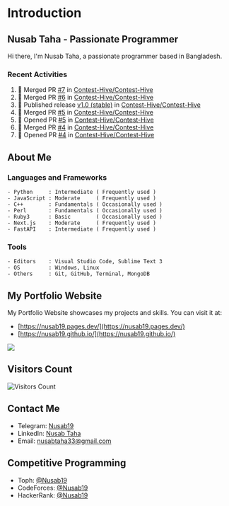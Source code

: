 # Introduction
## Nusab Taha - Passionate Programmer

Hi there, I'm Nusab Taha, a passionate programmer based in Bangladesh.

### Recent Activities
<!--START_SECTION:activity-->
1. 🎉 Merged PR [#7](https://github.com/Contest-Hive/Contest-Hive/pull/7) in [Contest-Hive/Contest-Hive](https://github.com/Contest-Hive/Contest-Hive)
2. 🎉 Merged PR [#6](https://github.com/Contest-Hive/Contest-Hive/pull/6) in [Contest-Hive/Contest-Hive](https://github.com/Contest-Hive/Contest-Hive)
3. 🚀 Published release [v1.0 (stable)](https://github.com/Contest-Hive/Contest-Hive/releases/tag/Latest) in [Contest-Hive/Contest-Hive](https://github.com/Contest-Hive/Contest-Hive)
4. 🎉 Merged PR [#5](https://github.com/Contest-Hive/Contest-Hive/pull/5) in [Contest-Hive/Contest-Hive](https://github.com/Contest-Hive/Contest-Hive)
5. 💪 Opened PR [#5](https://github.com/Contest-Hive/Contest-Hive/pull/5) in [Contest-Hive/Contest-Hive](https://github.com/Contest-Hive/Contest-Hive)
6. 🎉 Merged PR [#4](https://github.com/Contest-Hive/Contest-Hive/pull/4) in [Contest-Hive/Contest-Hive](https://github.com/Contest-Hive/Contest-Hive)
7. 💪 Opened PR [#4](https://github.com/Contest-Hive/Contest-Hive/pull/4) in [Contest-Hive/Contest-Hive](https://github.com/Contest-Hive/Contest-Hive)
<!--END_SECTION:activity-->
## About Me

### Languages and Frameworks
```
- Python     : Intermediate ( Frequently used )
- JavaScript : Moderate     ( Frequently used )
- C++        : Fundamentals ( Occasionally used )
- Perl       : Fundamentals ( Occasionally used )
- Ruby3      : Basic        ( Occasionally used )
- Next.js    : Moderate     ( Frequently used )
- FastAPI    : Intermediate ( Frequently used )
```

### Tools
```
- Editors    : Visual Studio Code, Sublime Text 3
- OS         : Windows, Linux
- Others     : Git, GitHub, Terminal, MongoDB
```

<!--START_SECTION:waka-->
<!--END_SECTION:waka-->

## My Portfolio Website
My Portfolio Website showcases my projects and skills. You can visit it at:
- [https://nusab19.pages.dev/](https://nusab19.pages.dev/)
- [https://nusab19.github.io/](https://nusab19.github.io/)

[![](https://github-readme-activity-graph.vercel.app/graph?username=Nusab19&theme=tokyo-night&custom_title=Nusab19%27s%20Actitivity&hide_border=true)](https://github.com/Nusab19?tab=repositories)


## Visitors Count
![Visitors Count](https://profile-counter.glitch.me/Nusab19/count.svg)

## Contact Me
- Telegram: [Nusab19](https://t.me/Nusab19)
- LinkedIn: [Nusab Taha](https://www.linkedin.com/in/nusabtaha)
- Email: [nusabtaha33@gmail.com](mailto:nusabtaha33@gmail.com?subject=Contact%20from%20GitHub%20Readme&body=Hello%20Nusab,%0D%0A%0D%0AI%20found%20your%20GitHub%20repository%20and%20would%20like%20to%20connect%20with%20you.%0D%0A%0D%0ARegards,%0D%0A[Your%20Name])

## Competitive Programming
- Toph: [@Nusab19](https://toph.co/u/Nusab19)
- CodeForces: [@Nusab19](https://codeforces.com/profile/Nusab19)
- HackerRank: [@Nusab19](https://www.hackerrank.com/Nusab19)
